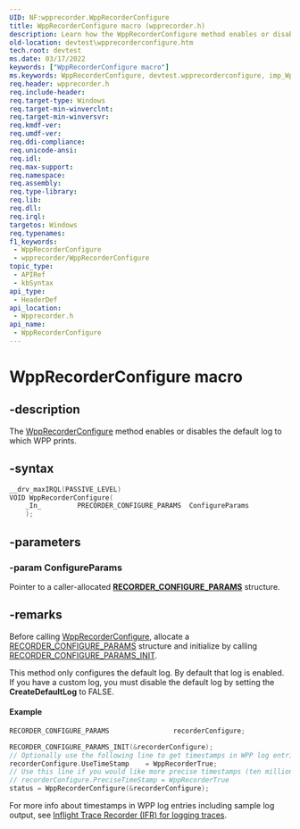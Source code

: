 ```yaml
---
UID: NF:wpprecorder.WppRecorderConfigure
title: WppRecorderConfigure macro (wpprecorder.h)
description: Learn how the WppRecorderConfigure method enables or disables the default log to which WPP prints.
old-location: devtest\wpprecorderconfigure.htm
tech.root: devtest
ms.date: 03/17/2022
keywords: ["WppRecorderConfigure macro"]
ms.keywords: WppRecorderConfigure, devtest.wpprecorderconfigure, imp_WppRecorderConfigure, imp_WppRecorderConfigure function [Driver Development Tools], wpprecorder/imp_WppRecorderConfigure
req.header: wpprecorder.h
req.include-header: 
req.target-type: Windows
req.target-min-winverclnt: 
req.target-min-winversvr: 
req.kmdf-ver: 
req.umdf-ver: 
req.ddi-compliance: 
req.unicode-ansi: 
req.idl: 
req.max-support: 
req.namespace: 
req.assembly: 
req.type-library: 
req.lib: 
req.dll: 
req.irql: 
targetos: Windows
req.typenames: 
f1_keywords:
 - WppRecorderConfigure
 - wpprecorder/WppRecorderConfigure
topic_type:
 - APIRef
 - kbSyntax
api_type:
 - HeaderDef
api_location:
 - Wpprecorder.h
api_name:
 - WppRecorderConfigure
---
```


# WppRecorderConfigure macro


## -description

The <a href="/windows-hardware/drivers/ddi/wpprecorder/nf-wpprecorder-wpprecorderconfigure">WppRecorderConfigure</a> method enables or disables the default log to which WPP prints.

## -syntax

```cpp
__drv_maxIRQL(PASSIVE_LEVEL)
VOID WppRecorderConfigure(
    _In_         PRECORDER_CONFIGURE_PARAMS  ConfigureParams
    );
```

## -parameters

### -param ConfigureParams

Pointer to a caller-allocated [**RECORDER_CONFIGURE_PARAMS**](./ns-wpprecorder-_recorder_configure_params.md) structure.

## -remarks

Before calling <a href="/windows-hardware/drivers/ddi/wpprecorder/nf-wpprecorder-wpprecorderconfigure">WppRecorderConfigure</a>, allocate a <a href="/windows-hardware/drivers/ddi/wpprecorder/ns-wpprecorder-_recorder_configure_params">RECORDER_CONFIGURE_PARAMS</a> structure and initialize by calling <a href="/windows-hardware/drivers/ddi/wpprecorder/nf-wpprecorder-recorder_configure_params_init">RECORDER_CONFIGURE_PARAMS_INIT</a>. 

This method only configures the default log. By default that log is enabled. If you have a custom log, you must disable the default log by setting the <b>CreateDefaultLog</b> to FALSE.

#### Example

```cpp
RECORDER_CONFIGURE_PARAMS                recorderConfigure;

RECORDER_CONFIGURE_PARAMS_INIT(&recorderConfigure);
// Optionally use the following line to get timestamps in WPP log entries
recorderConfigure.UseTimeStamp    = WppRecorderTrue;
// Use this line if you would like more precise timestamps (ten millionths of a second). This is valid only if you have set UseTimeStamp = WppRecorderTrue.
// recorderConfigure.PreciseTimeStamp = WppRecorderTrue
status = WppRecorderConfigure(&recorderConfigure);
```

For more info about timestamps in WPP log entries including sample log output, see [Inflight Trace Recorder (IFR) for logging traces](/windows-hardware/drivers/devtest/using-wpp-recorder).